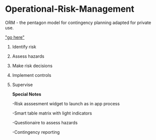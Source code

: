 # Operational-Risk-Management
ORM - the pentagon model for contingency planning adapted for private use.

["go here"](https://raw.githubusercontent.com/Ehawk82/Operational-Risk-Management/master/index.html)

1.  Identify risk
2.  Assess hazards
3.  Make risk decisions
4.  Implement controls
5.  Supervise

    **Special Notes**

    <p>-Risk asssesment widget to launch as in app process</p>
    <p>-Smart table matrix with light indicators</p>
    <p>-Questionaire to assess hazards</p>
    <p>-Contingency reporting</p>
